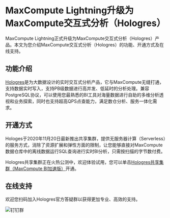 # MaxCompute Lightning升级为MaxCompute交互式分析（Hologres）

MaxCompute Lightning正式升级为MaxCompute交互式分析（Hologres）产品。本文为您介绍MaxCompute交互式分析（Hologres）的功能、开通方式及在线支持。

## 功能介绍

[Hologres](/cn.zh-CN/产品简介/什么是Hologres.md)是为大数据设计的实时交互式分析产品，它与MaxCompute无缝打通，支持数据实时写入，支持PB级数据进行高并发、低延时的分析处理。兼容PostgreSQL协议，可以使用您最熟悉的BI工具对海量数据进行自助的多维分析透视和业务探索，同时也支持超高QPS点查能力，满足数仓分析、服务一体化需求。

## 开通方式

Hologes于2020年11月20日最新推出共享集群，提供无服务器计算（Serverless）的服务方式，消除了资源扩展和弹性方面的限制，让您能够直接对MaxCompute数据仓库中的离线数据运行SQL查询进行实时BI分析，只需按扫描的字节数付费。

Hologres共享集群正在火热公测中，欢迎体验试用，您可以单击[Hologres共享集群（MaxCompute BI加速版）](https://common-buy.aliyun.com/?commodityCode=hologram_maxcomputeAccelerate_public_cn&regionId=cn-hangzhou)开通。

## 在线支持

欢迎您扫码加入Hologres官方答疑群以获得更加专业、高效的支持。

![钉钉群](https://static-aliyun-doc.oss-accelerate.aliyuncs.com/assets/img/zh-CN/8766276061/p186529.png)

